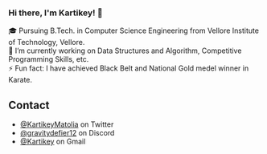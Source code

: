 ### Hi there, I'm Kartikey! 👋

<!--
**kartikeymatolia/kartikeymatolia** is a ✨ _special_ ✨ repository because its `README.md` (this file) appears on your GitHub profile.

Here are some ideas to get you started:

- 🌱 I’m currently learning ...
- 👯 I’m looking to collaborate on ...
- 🤔 I’m looking for help with ...
- 💬 Ask me about ...
- 📫 How to reach me: ...
- 😄 Pronouns: ...
- 
-->
🎓 Pursuing B.Tech. in Computer Science Engineering from Vellore Institute of Technology, Vellore.<br>
🔭 I’m currently working on Data Structures and Algorithm, Competitive Programming Skills, etc.<br>
⚡ Fun fact: I have achieved Black Belt and National Gold medel winner in Karate.

## Contact
- [@KartikeyMatolia](https://twitter.com/KartikeyMatolia) on Twitter
- [@gravitydefier12](./) on Discord
- <a href="mailto:kartikeymatolia12@gmail.com">@Kartikey</a> on Gmail
